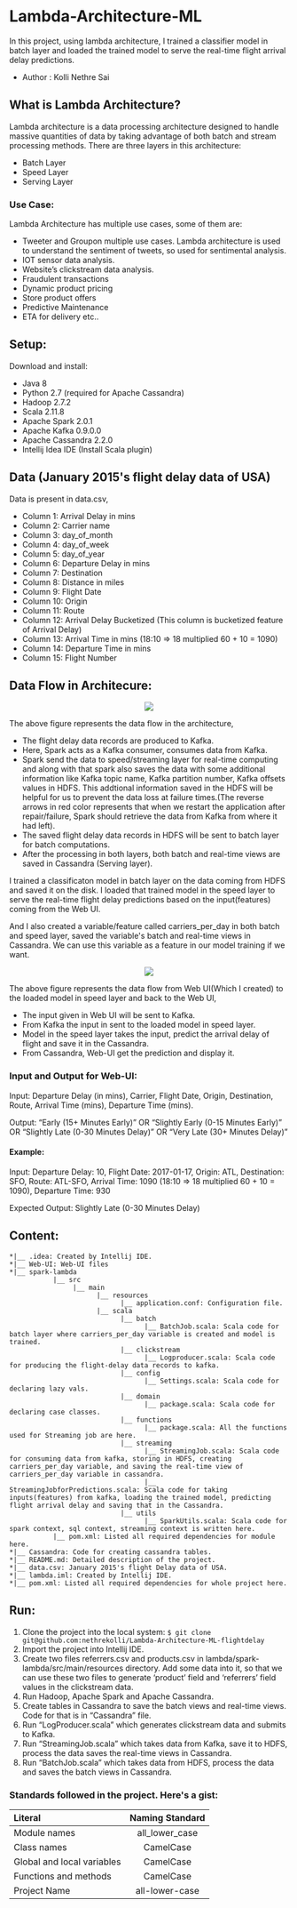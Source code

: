# Lambda-Architecture-ML
In this project, using lambda architecture, I trained a classifier model in batch layer and loaded the trained model to serve the real-time flight arrival delay predictions. 
* Author : Kolli Nethre Sai
## What is Lambda Architecture?
Lambda architecture is a data processing architecture designed to handle massive quantities of data by taking advantage of both batch and stream processing methods. There are three layers in this architecture:
*	Batch Layer
*	Speed Layer
*	Serving Layer
### Use Case: 
Lambda Architecture has multiple use cases, some of them are:
*	Tweeter and Groupon multiple use cases. Lambda architecture is used to understand the sentiment of tweets, so used for sentimental analysis.
*	IOT sensor data analysis.
*	Website’s clickstream data analysis.
* Fraudulent transactions
* Dynamic product pricing
* Store product offers
* Predictive Maintenance
* ETA for delivery etc..
## Setup: 
Download and install:
*	Java 8
*	Python 2.7 (required for Apache Cassandra) 
*	Hadoop 2.7.2
*	Scala 2.11.8
*	Apache Spark 2.0.1
*	Apache Kafka 0.9.0.0
*	Apache Cassandra 2.2.0
*	Intellij Idea IDE (Install Scala plugin)
## Data (January 2015's flight delay data of USA)
Data is present in data.csv,
* Column 1: Arrival Delay in mins
* Column 2: Carrier name
* Column 3: day_of_month
* Column 4: day_of_week
* Column 5: day_of_year
* Column 6: Departure Delay in mins
* Column 7: Destination
* Column 8: Distance in miles
* Column 9: Flight Date
* Column 10: Origin
* Column 11: Route
* Column 12: Arrival Delay Bucketized (This column is bucketized feature of Arrival Delay)
* Column 13: Arrival Time in mins (18:10 => 18 multiplied 60 + 10 = 1090)
* Column 14: Departure Time in mins
* Column 15: Flight Number
## Data Flow in Architecure:
<p align="center"><img src="images/image.PNG"/></p>

The above figure represents the data flow in the architecture,
* The flight delay data records are produced to Kafka. 
* Here, Spark acts as a Kafka consumer, consumes data from Kafka.
* Spark send the data to speed/streaming layer for real-time computing and along with that spark also saves the data with some additional information like Kafka topic name, Kafka partition number, Kafka offsets values in HDFS. This addtional information saved in the HDFS will be helpful for us to prevent the data loss at failure times.(The reverse arrows in red color represents that when we restart the application after repair/failure, Spark should retrieve the data from Kafka from where it had left).
* The saved flight delay data records in HDFS will be sent to batch layer for batch computations.
* After the processing in both layers, both batch and real-time views are saved in Cassandra (Serving layer).

I trained a classificaton model in batch layer on the data coming from HDFS and saved it on the disk. I loaded that trained model in the speed layer to serve the real-time flight delay predictions based on the input(features) coming from the Web UI.

And I also created a variable/feature called carriers_per_day in both batch and speed layer, saved the variable's batch and real-time views in Cassandra. We can use this variable as a feature in our model training if we want.
<p align="center"><img src="images/Web-ui.PNG"/></p>

The above figure represents the data flow from Web UI(Which I created) to the loaded model in speed layer and back to the Web UI,
* The input given in Web UI will be sent to Kafka.
* From Kafka the input in sent to the loaded model in speed layer.
* Model in the speed layer takes the input, predict the arrival delay of flight and save it in the Cassandra.
* From Cassandra, Web-UI get the prediction and display it.
### Input and Output for Web-UI:
Input: Departure Delay (in mins), Carrier, Flight Date, Origin, Destination, Route, Arrival Time (mins), Departure Time (mins).

Output: “Early (15+ Minutes Early)”
						OR
		    “Slightly Early (0-15 Minutes Early)”
						OR
		    “Slightly Late (0-30 Minutes Delay)”
						OR
		    “Very Late (30+ Minutes Delay)”

        
#### Example: 
Input: Departure Delay: 10, Flight Date: 2017-01-17, Origin: ATL, Destination: SFO, Route: ATL-SFO, Arrival Time: 1090 (18:10 => 18 multiplied 60 + 10 = 1090), Departure Time: 930

Expected Output: Slightly Late (0-30 Minutes Delay)

## Content:
```
*|__ .idea: Created by Intellij IDE.
*|__ Web-UI: Web-UI files
*|__ spark-lambda
           |__ src
                |__ main
                      |__ resources
                            |__ application.conf: Configuration file.
                      |__ scala
                            |__ batch
                                  |__ BatchJob.scala: Scala code for batch layer where carriers_per_day variable is created and model is trained.
                            |__ clickstream
                                  |__ Logproducer.scala: Scala code for producing the flight-delay data records to kafka.
                            |__ config
                                  |__ Settings.scala: Scala code for declaring lazy vals.
                            |__ domain
                                  |__ package.scala: Scala code for declaring case classes.
                            |__ functions
                                  |__ package.scala: All the functions used for Streaming job are here.
                            |__ streaming
                                  |__ StreamingJob.scala: Scala code for consuming data from kafka, storing in HDFS, creating carriers_per_day variable, and saving the real-time view of carriers_per_day variable in cassandra.
                                  |__ StreamingJobforPredictions.scala: Scala code for taking inputs(features) from kafka, loading the trained model, predicting flight arrival delay and saving that in the Cassandra.
                            |__ utils
                                  |__ SparkUtils.scala: Scala code for spark context, sql context, streaming context is written here.
           |__ pom.xml: Listed all required dependencies for module here. 
*|__ Cassandra: Code for creating cassandra tables.
*|__ README.md: Detailed description of the project.
*|__ data.csv: January 2015's flight Delay data of USA.
*|__ lambda.iml: Created by Intellij IDE.
*|__ pom.xml: Listed all required dependencies for whole project here.
```
## Run:
1.	Clone the project into the local system: ```$ git clone git@github.com:nethrekolli/Lambda-Architecture-ML-flightdelay```
2.	Import the project into Intellij IDE.
3.	Create two files referrers.csv and products.csv in lambda/spark-lambda/src/main/resources directory. Add some data into it, so that we can use these two files to generate ‘product’ field and ‘referrers’ field values in the clickstream data.
4.	Run Hadoop, Apache Spark and Apache Cassandra.
5.	Create tables in Cassandra to save the batch views and real-time views. Code for that is in “Cassandra” file.
6.	Run “LogProducer.scala” which generates clickstream data and submits to Kafka.
7.	Run “StreamingJob.scala” which takes data from Kafka, save it to HDFS, process the data saves the real-time views in Cassandra.
8.	Run “BatchJob.scala” which takes data from HDFS, process the data and saves the batch views in Cassandra.
### Standards followed in the project. Here's a gist:
| Literal | Naming Standard | 
| :---         |     :---:      | 
| Module names| all_lower_case    | 
| Class names    | CamelCase       |
| Global and local variables | CamelCase       |
| Functions and methods | CamelCase       |
| Project Name | all-lower-case |
